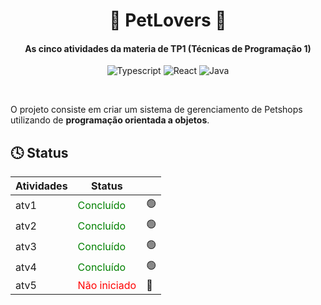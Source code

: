 <div align="center">

# 🐶 PetLovers 🐶

#### As cinco atividades da materia de TP1 (Técnicas de Programação 1)

![Typescript](https://img.shields.io/badge/TypeScript-007ACC?style=for-the-badge&logo=typescript&logoColor=white)
![React](https://img.shields.io/badge/React-20232A?style=for-the-badge&logo=react&logoColor=61DAFB)
![Java](https://img.shields.io/badge/Java-ED8B00?style=for-the-badge&logo=openjdk&logoColor=white)

</div>

<br>


O projeto consiste em criar um sistema de gerenciamento de Petshops utilizando de __programação orientada a objetos__.

## 🕓 Status

| Atividades | Status                                                |   |
|------------|-------------------------------------------------------|---| 
| atv1       | <span style="color:green">Concluído</span>            |🟢|
| atv2       | <span style="color:green">Concluído</span>            |🟢|
| atv3       | <span style="color:green">Concluído</span>            |🟢|
| atv4       | <span style="color:green">Concluído</span>            |🟢|
| atv5       | <span style="color:red">Não iniciado</span>           |🔴|

